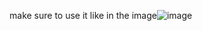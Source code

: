make sure to use it like in the image![image](https://github.com/user-attachments/assets/1b983c14-4204-4c61-afa0-7146b011906a)
